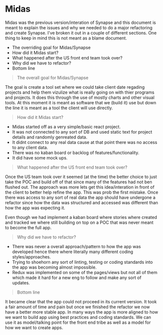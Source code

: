 # Midas

Midas was the previous version/interation of Synapse and this document is meant to explain the issues and why we needed to do a major refactoring and create Synapse. I've broken it out in a couple of different sections. One thing to keep in mind this is not meant as a blame document. 

  - The overriding goal for Midas/Synapse
  - How did it Midas start?
  - What happened after the US front end team took over?
  - Why did we have to refactor?
  - Bottom line


> The overall goal for Midas/Synapse


The goal is create a tool set where we could take client date regading projects and help them vizulize what is really going on with thier programs and projects. It does this through the use of mostly charts and other visual tools. At this moment it is meant as software that we (build it) use but down the line it is meant as a tool the client will use directly.


> How did it Midas start?


  - Midas started off as a very simple/basic react project. 
  - It was not connected to any sort of DB and used static text for project details and randomly genreated data.
  - It didnt connect to any real data cause at that point there was no access to any client data.
  - There was no kaban board or backlog of features/functionality.
  - It did have some mock ups.


> What happened after the US front end team took over?


Once the US team took over it seemed (at the time) the better choice to just take the POC and build off of that since many of the features had not ben flushed out. The approach was more lets get this idea/interation in front of the client to better help refine the app. This was prob the first mistake. Once there was access to any sort of real data the app should have undergone a refactor since how the data was structured and accessed was different than how the app was expecting it. 

Even though we had implement a kaban board where stories where created and tracked we where still building on top on a POC that was never meant to become the full app. 


> Why did we have to refactor?


  - There was never a overall approach/pattern to how the app was developed hence there where literally many different coding styles/approaches.
  - Trying to shoehorn any sort of linting, testing or coding standards into the app was becoming almost impossible.
  - Redux was implemented on some of the pages/views but not all of them which made it hard for a new eng to follow and make any sort of updates.


> Bottom line


It became clear that the app could not proceed in its current version. It took a fair amount of time and pain but once we finished the refactor we now have a better more stable app. In many ways the app is more aligned to how we want to build app using best practices and coding standards. We can use it as model/talking point for the front end tribe as well as a model for how we want to create apps.  




